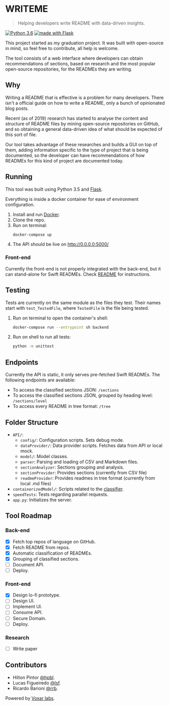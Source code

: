 # WRITEME
> Helping developers write README with data-driven insights.

[![Python 3.6](https://img.shields.io/badge/python-3.6-blue.svg)](https://www.python.org/downloads/release/python-360/)
<a href="http://flask.pocoo.org/"><img
   src="http://flask.pocoo.org/static/badges/made-with-flask-s.png"
   border="0"
   alt="made with Flask"
   title="made with Flask">
</a>

This project started as my graduation project. It was built with open-source in mind, so feel free to contribute, all help is welcome.

The tool consists of a web interface where developers can obtain recommendations of sections, based on research and the most popular open-source repositories, for the READMEs they are writing.


## Why
Writing a README that is effective is a problem for many developers. There isn't a official guide on how to write a README, only a bunch of opinionated blog posts.

Recent (as of 2019) research has started to analyse the content and structure of README files by mining open-source repositories on GitHub, and so obtaining a general data-driven idea of what should be expected of this sort of file.

Our tool takes advantage of these researches and builds a GUI on top of them, adding information specific to the type of project that is being documented, so the developer can have recommendations of how READMEs for this kind of project are documented today.

## Running
This tool was built using Python 3.5 and [Flask](http://flask.pocoo.org/).

Everything is inside a docker container for ease of environment configuration.

1. Install and run [Docker](https://www.docker.com/products/docker-desktop).
2. Clone the repo.
3. Run on terminal:
    ````bash
    docker-compose up
    ````
4. The API should be live on http://0.0.0.0:5000/

### Front-end
Currently the front-end is not properly integrated with the back-end, but it can stand-alone for Swift READMEs. Check [README](./front-end/readme-assist-tool/README.md) for instructions.

## Testing
Tests are currently on the same module as the files they test. Their names start with `test_TestedFile`, where `TestedFile` is the file being tested.

1. Run on terminal to open the container's shell:
    ```bash
    docker-compose run --entrypoint sh backend
    ```
2. Run on shell to run all tests:
    ````bash
    python -m unittest
    ````

## Endpoints
Currently the API is static, it only serves pre-fetched Swift READMEs. The following endpoints are available:
- To access the classified sections JSON: `/sections`
- To access the classified sections JSON, grouped by heading level: `/sections/level`
- To access every README in tree format: `/tree`


## Folder Structure
- `API/`:
    - `config/`: Configuration scripts. Sets debug mode.
    - `dataProvider/`: Data provider scripts. Fetches data from API or local mock.
    - `model/`: Model classes.
    - `parser`: Parsing and loading of CSV and Markdown files.
    - `sectionAnalyzer`: Sections grouping and analysis.
    - `sectionProvider`: Provides sections (currently from CSV file)
    - `readmeProvider`: Provides readmes in tree format (currently from local .md files)
- `containerizedModel/`: Scripts related to the [classifier](https://github.com/hpbl/readmeclassifier).
- `speedTests`: Tests regarding parallel requests.
-  `app.py`: Initializes the server.



## Tool Roadmap

### Back-end
- [x] Fetch top repos of language on GitHub.
- [x] Fetch README from repos.
- [x] Automatic classification of READMEs.
- [x] Grouping of classified sections.
- [ ] Document API.
- [ ] Deploy.

### Front-end
- [x] Design lo-fi prototype.
- [ ] Design UI.
- [ ] Implement UI.
- [ ] Consume API.
- [ ] Secure Domain.
- [ ] Deploy.

### Research
- [ ] Write paper


## Contributors
- Hilton Pintor [@hpbl](mailto:hpbl@cin.ufpe.br).
- Lucas Figueiredo [@lsf](mailto:lsf@cin.ufpe.br).
- Ricardo Barioni [@rrb](mailto:rrb@cin.ufpe.br).

Powered by [Voxar labs](cin.ufpe.br/~voxarlabs).
